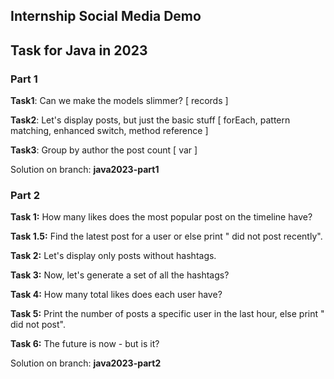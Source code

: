 ## Internship Social Media Demo

## Task for Java in 2023
### Part 1

**Task1**:
Can we make the models slimmer? [ records ]

**Task2**:
Let's display posts, but just the basic stuff [ forEach, pattern matching, enhanced switch, method reference ]

**Task3**:
Group by author the post count [ var ]

Solution on branch: **java2023-part1**

### Part 2

**Task 1:**
How many likes does the most popular post on the timeline have?

**Task 1.5:**
Find the latest post for a user or else print "<user> did not post recently".

**Task 2:**
Let's display only posts without hashtags.

**Task 3:**
Now, let's generate a set of all the hashtags?

**Task 4:**
How many total likes does each user have?

**Task 5:**
Print the number of posts a specific user in the last hour, else print "<user> did not post".

**Task 6:**
The future is now - but is it?

Solution on branch: **java2023-part2**

